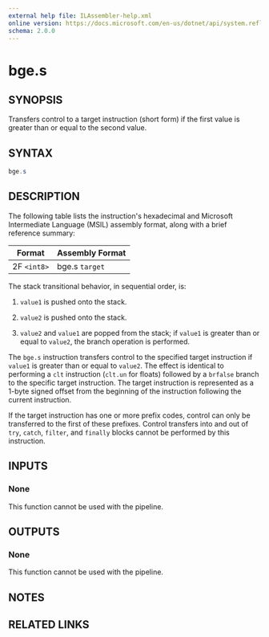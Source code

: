 ```yaml
---
external help file: ILAssembler-help.xml
online version: https://docs.microsoft.com/en-us/dotnet/api/system.reflection.emit.opcodes.bge_s
schema: 2.0.0
---
```


# bge.s

## SYNOPSIS

Transfers control to a target instruction (short form) if the first value is greater than or equal to the second value.

## SYNTAX

```powershell
bge.s
```

## DESCRIPTION

The following table lists the instruction's hexadecimal and Microsoft Intermediate Language (MSIL) assembly format, along with a brief reference summary:

| Format      | Assembly Format |
| ----------- | --------------- |
| 2F `<int8>` | bge.s `target`  |

 The stack transitional behavior, in sequential order, is:

1.  `value1` is pushed onto the stack.

2.  `value2` is pushed onto the stack.

3.  `value2` and `value1` are popped from the stack; if `value1` is greater than or equal to `value2`, the branch operation is performed.

 The `bge.s` instruction transfers control to the specified target instruction if `value1` is greater than or equal to `value2`. The effect is identical to performing a `clt` instruction (`clt.un` for floats) followed by a `brfalse` branch to the specific target instruction. The target instruction is represented as a 1-byte signed offset from the beginning of the instruction following the current instruction.

 If the target instruction has one or more prefix codes, control can only be transferred to the first of these prefixes. Control transfers into and out of `try`, `catch`, `filter`, and `finally` blocks cannot be performed by this instruction.

## INPUTS

### None

This function cannot be used with the pipeline.

## OUTPUTS

### None

This function cannot be used with the pipeline.

## NOTES

## RELATED LINKS
